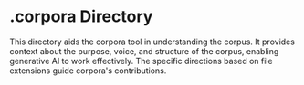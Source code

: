 # .corpora Directory

This directory aids the corpora tool in understanding the corpus. It provides context about the purpose, voice, and structure of the corpus, enabling generative AI to work effectively. The specific directions based on file extensions guide corpora's contributions.